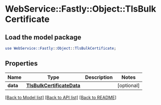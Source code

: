 # WebService::Fastly::Object::TlsBulkCertificate

## Load the model package
```perl
use WebService::Fastly::Object::TlsBulkCertificate;
```

## Properties
Name | Type | Description | Notes
------------ | ------------- | ------------- | -------------
**data** | [**TlsBulkCertificateData**](TlsBulkCertificateData.md) |  | [optional] 

[[Back to Model list]](../README.md#documentation-for-models) [[Back to API list]](../README.md#documentation-for-api-endpoints) [[Back to README]](../README.md)



